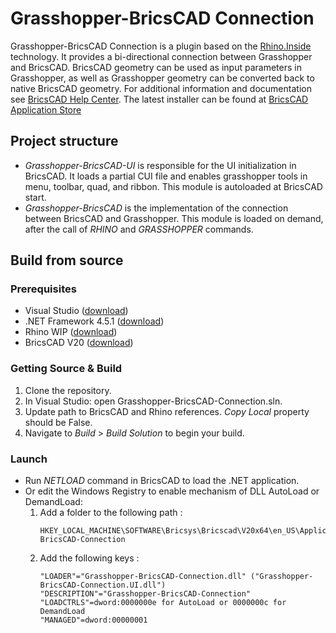 # Grasshopper-BricsCAD Connection
Grasshopper-BricsCAD Connection is a plugin based on the [Rhino.Inside](https://github.com/mcneel/rhino.inside) technology.
It provides a bi-directional connection between Grasshopper and BricsCAD. BricsCAD geometry can be used as input parameters in Grasshopper, as well as Grasshopper geometry can be converted back to native BricsCAD geometry.
For additional information and documentation see [BricsCAD Help Center](https://help.bricsys.com/hc/en-us/articles/360025542454-Rhino-Grasshopper-Integration).
The latest installer can be found at [BricsCAD Application Store](https://www.bricsys.com/applications/a/?rhino/grasshopper-connection-for-bricscad-bim-a1353-al2360)

## Project structure
* *Grasshopper-BricsCAD-UI* is responsible for the UI initialization in BricsCAD. It loads a partial CUI file and enables grasshopper tools in menu, toolbar, quad, and ribbon. This module is autoloaded at BricsCAD start.
* *Grasshopper-BricsCAD* is the implementation of the connection between BricsCAD and Grasshopper. This module is loaded on demand, after the call of *RHINO* and *GRASSHOPPER* commands.

## Build from source
### Prerequisites
* Visual Studio ([download](https://visualstudio.microsoft.com/downloads/))
* .NET Framework 4.5.1 ([download](https://dotnet.microsoft.com/download/visual-studio-sdks))
* Rhino WIP ([download](https://www.rhino3d.com/download/rhino/wip))
* BricsCAD V20 ([download](https://www.bricsys.com/common/download.jsp))

### Getting Source & Build
1. Clone the repository.
2. In Visual Studio: open Grasshopper-BricsCAD-Connection.sln.
3. Update path to BricsCAD and Rhino references. _Copy Local_ property should be False.
4. Navigate to _Build_ > _Build Solution_ to begin your build.

### Launch
* Run *NETLOAD* command in BricsCAD to load the .NET application. 
* Or edit the Windows Registry to enable mechanism of DLL AutoLoad or DemandLoad:  
  1. Add a folder to the following path : 
     ```
     HKEY_LOCAL_MACHINE\SOFTWARE\Bricsys\Bricscad\V20x64\en_US\Applications\Grasshopper-BricsCAD-Connection
     ```
  2. Add the following keys :
     ```
     "LOADER"="Grasshopper-BricsCAD-Connection.dll" ("Grasshopper-BricsCAD-Connection.UI.dll")
     "DESCRIPTION"="Grasshopper-BricsCAD-Connection"
     "LOADCTRLS"=dword:0000000e for AutoLoad or 0000000c for DemandLoad
     "MANAGED"=dword:00000001
     ```
